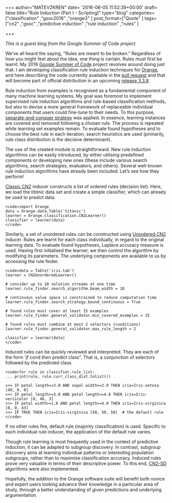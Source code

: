 +++
author="MATEVZKREN"
date= '2016-08-05 11:52:39+00:00'
draft= false
title="Rule Induction (Part I - Scripting)"
type="blog"
categories=["classification" ,"gsoc2016" ,"orange3" ]
post_format=["Quote" ]
tags=["cn2" ,"gsoc" ,"predictive induction" ,"rule induction" ,"rules" ]

+++

_This is a guest blog from the Google Summer of Code project._



We’ve all heard the saying, “Rules are meant to be broken.” Regardless of how you might feel about the idea, one thing is certain. Rules must first be learnt. My 2016 [Google Summer of Code](https://summerofcode.withgoogle.com) project revolves around doing just that. I am developing classification rule induction techniques for [Orange](http://orange.biolab.si), and here describing the code currently available in the [pull request](https://github.com/biolab/orange3/pull/1397) and that will become part of official distribution in an upcoming [release 3.3.8](https://github.com/biolab/orange3/blob/master/CHANGELOG.md).

Rule induction from examples is recognised as a fundamental component of many machine learning systems. My goal was foremost to implement supervised rule induction algorithms and rule-based classification methods, but also to devise a more general framework of replaceable individual components that users could fine-tune to their needs. To this purpose, [separate-and-conquer strategy](http://dx.doi.org/10.1023/A:1006524209794) was applied. In essence, learning instances are covered and removed following a chosen rule. The process is repeated while learning set examples remain. To evaluate found hypotheses and to choose the best rule in each iteration, search heuristics are used (primarily, rule class distribution is the decisive determinant).

The use of the created module is straightforward. New rule induction algorithms can be easily introduced, by either utilising predefined components or developing new ones (these include various search algorithms, search strategies, evaluators, and others). Several well-known rule induction algorithms have already been included. Let’s see how they perform!

[Classic CN2](http://dx.doi.org/10.1023/A:1022641700528) inducer constructs a list of ordered rules (decision list). Here, we load the _titanic_ data set and create a simple classifier, which can already be used to predict data.

    
    <code>import Orange
    data = Orange.data.Table('titanic')
    learner = Orange.classification.CN2Learner()
    classifier = learner(data)
    </code>


Similarly, a set of unordered rules can be constructed using [Unordered CN2](http://dx.doi.org/10.1007/BFb0017011) inducer. Rules are learnt for each class individually, in regard to the original learning data. To evaluate found hypotheses, Laplace accuracy measure is used. Having first initialised the learner, we then control the algorithm by modifying its parameters. The underlying components are available to us by accessing the rule finder.

    
    <code>data = Table('iris.tab')
    learner = CN2UnorderedLearner()
    
    # consider up to 10 solution streams at one time
    learner.rule_finder.search_algorithm.beam_width = 10
    
    # continuous value space is constrained to reduce computation time
    learner.rule_finder.search_strategy.bound_continuous = True
    
    # found rules must cover at least 15 examples
    learner.rule_finder.general_validator.min_covered_examples = 15
    
    # found rules must combine at most 2 selectors (conditions)
    learner.rule_finder.general_validator.max_rule_length = 2
    
    classifier = learner(data)
    </code>


Induced rules can be quickly reviewed and interpreted. They are each of the form ‘_if_ cond _then_ predict class”. That is, a conjunction of selectors followed by the predicted class.

    
    <code>for rule in classifier.rule_list:
    ... print(rule, rule.curr_class_dist.tolist())
    
    >>> IF petal length<=3.0 AND sepal width>=2.9 THEN iris=Iris-setosa [49, 0, 0]
    >>> IF petal length>=3.0 AND petal length<=4.8 THEN iris=Iris-versicolor [0, 46, 3]
    >>> IF petal width>=1.8 AND petal length>=4.9 THEN iris=Iris-virginica [0, 0, 43]
    >>> IF TRUE THEN iris=Iris-virginica [50, 50, 50]  # the default rule
    </code>


If no other rules fire, default rule (majority classification) is used. Specific to each individual rule inducer, the application of the default rule varies.

Though rule learning is most frequently used in the context of predictive induction, it can be adapted to subgroup discovery. In contrast, subgroup discovery aims at learning individual patterns or interesting population subgroups, rather than to maximise classification accuracy. Induced rules prove very valuable in terms of their descriptive power. To this end, [CN2-SD](http://www.jmlr.org/papers/volume5/lavrac04a/lavrac04a.pdf) algorithms were also implemented.

Hopefully, the addition to the Orange software suite will benefit both novice and expert users looking advance their knowledge in a particular area of study, through a better understanding of given predictions and underlying argumentation.
